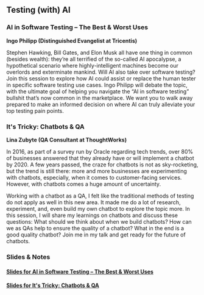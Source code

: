 ## Testing (with) AI

### AI in Software Testing – The Best & Worst Uses
__Ingo Philipp (Distinguished Evangelist at Tricentis)__ 

Stephen Hawking, Bill Gates, and Elon Musk all have one thing in common (besides wealth): they’re all terrified of the so-called AI apocalypse, a hypothetical scenario where highly-intelligent machines become our overlords and exterminate mankind. Will AI also take over software testing? Join this session to explore how AI could assist or replace the human tester in specific software testing use cases. Ingo Philipp will debate the topic, with the ultimate goal of helping you navigate the “AI in software testing” bullshit that’s now common in the marketplace. We want you to walk away prepared to make an informed decision on where AI can truly alleviate your top testing pain points.

### It's Tricky: Chatbots & QA
__Lina Zubyte (QA Consultant at ThoughtWorks)__

In 2016, as part of a survey run by Oracle regarding tech trends, over 80% of businesses answered that they already have or will implement a chatbot by 2020. A few years passed, the craze for chatbots is not as sky-rocketing, but the trend is still there: more and more businesses are experimenting with chatbots, especially, when it comes to customer-facing services. However, with chatbots comes a huge amount of uncertainty.

Working with a chatbot as a QA, I felt like the traditional methods of testing do not apply as well in this new area. It made me do a lot of research, experiment, and, even build my own chatbot to explore the topic more. In this session, I will share my learnings on chatbots and discuss these questions: What should we think about when we build chatbots? How can we as QAs help to ensure the quality of a chatbot? What in the end is a good quality chatbot? Join me in my talk and get ready for the future of chatbots.

### Slides & Notes
#### [Slides for AI in Software Testing – The Best & Worst Uses](/docs/)
#### [Slides for It's Tricky: Chatbots & QA](/docs/)
